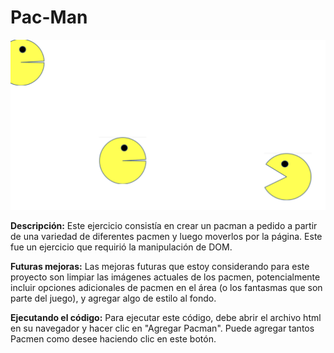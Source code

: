 # Pac-Man

<img src="PacMan.png" alt="Pac-man Exercise">

**Descripción:** Este ejercicio consistía en crear un pacman a pedido a partir de una variedad de diferentes pacmen y luego moverlos por la página. Este fue un ejercicio que requirió la manipulación de DOM.

**Futuras mejoras:** Las mejoras futuras que estoy considerando para este proyecto son limpiar las imágenes actuales de los pacmen, potencialmente incluir opciones adicionales de pacmen en el área (o los fantasmas que son parte del juego), y agregar algo de estilo al fondo.

**Ejecutando el código:** Para ejecutar este código, debe abrir el archivo html en su navegador y hacer clic en "Agregar Pacman". Puede agregar tantos Pacmen como desee haciendo clic en este botón.

